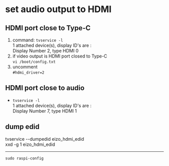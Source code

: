 # set audio output to HDMI

## HDMI port close to Type-C

1. command: `tvservice -l`  
1 attached device(s), display ID's are :  
Display Number 2, type HDMI 0
2. if video output is HDMI port closed to Type-C  
`vi /boot/config.txt`
3. uncomment  
`#hdmi_driver=2`

## HDMI port close to audio

+ `tvservice -l`  
1 attached device(s), display ID's are :  
Display Number 7, type HDMI 1

## dump edid

tvservice --dumpedid eizo_hdmi_edid  
xxd -g 1 eizo_hdmi_edid

---
`sudo raspi-config`
